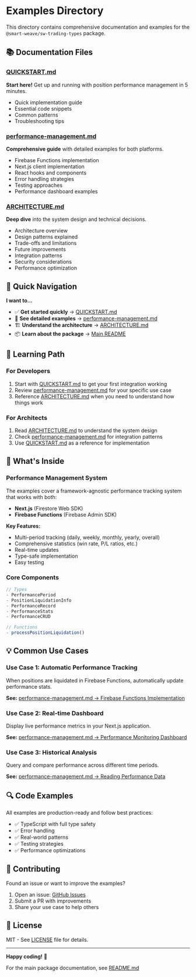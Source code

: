 # Examples Directory

This directory contains comprehensive documentation and examples for the `@smart-weave/sw-trading-types` package.

## 📚 Documentation Files

### [QUICKSTART.md](./QUICKSTART.md)
**Start here!** Get up and running with position performance management in 5 minutes.
- Quick implementation guide
- Essential code snippets
- Common patterns
- Troubleshooting tips

### [performance-management.md](./performance-management.md)
**Comprehensive guide** with detailed examples for both platforms.
- Firebase Functions implementation
- Next.js client implementation
- React hooks and components
- Error handling strategies
- Testing approaches
- Performance dashboard examples

### [ARCHITECTURE.md](./ARCHITECTURE.md)
**Deep dive** into the system design and technical decisions.
- Architecture overview
- Design patterns explained
- Trade-offs and limitations
- Future improvements
- Integration patterns
- Security considerations
- Performance optimization

## 🚀 Quick Navigation

**I want to...**

- ✅ **Get started quickly** → [QUICKSTART.md](./QUICKSTART.md)
- 🔧 **See detailed examples** → [performance-management.md](./performance-management.md)
- 🏗️ **Understand the architecture** → [ARCHITECTURE.md](./ARCHITECTURE.md)
- 📦 **Learn about the package** → [Main README](../README.md)

## 📖 Learning Path

### For Developers
1. Start with [QUICKSTART.md](./QUICKSTART.md) to get your first integration working
2. Review [performance-management.md](./performance-management.md) for your specific use case
3. Reference [ARCHITECTURE.md](./ARCHITECTURE.md) when you need to understand how things work

### For Architects
1. Read [ARCHITECTURE.md](./ARCHITECTURE.md) to understand the system design
2. Check [performance-management.md](./performance-management.md) for integration patterns
3. Use [QUICKSTART.md](./QUICKSTART.md) as a reference for implementation

## 🎯 What's Inside

### Performance Management System

The examples cover a framework-agnostic performance tracking system that works with both:
- **Next.js** (Firestore Web SDK)
- **Firebase Functions** (Firebase Admin SDK)

**Key Features:**
- Multi-period tracking (daily, weekly, monthly, yearly, overall)
- Comprehensive statistics (win rate, P/L ratios, etc.)
- Real-time updates
- Type-safe implementation
- Easy testing

### Core Components

```typescript
// Types
- PerformancePeriod
- PositionLiquidationInfo
- PerformanceRecord
- PerformanceStats
- PerformanceCRUD

// Functions
- processPositionLiquidation()
```

## 💡 Common Use Cases

### Use Case 1: Automatic Performance Tracking
When positions are liquidated in Firebase Functions, automatically update performance stats.

**See:** [performance-management.md → Firebase Functions Implementation](./performance-management.md#firebase-functions-implementation)

### Use Case 2: Real-time Dashboard
Display live performance metrics in your Next.js application.

**See:** [performance-management.md → Performance Monitoring Dashboard](./performance-management.md#performance-monitoring-dashboard)

### Use Case 3: Historical Analysis
Query and compare performance across different time periods.

**See:** [performance-management.md → Reading Performance Data](./performance-management.md#reading-performance-data)

## 🔍 Code Examples

All examples are production-ready and follow best practices:

- ✅ TypeScript with full type safety
- ✅ Error handling
- ✅ Real-world patterns
- ✅ Testing strategies
- ✅ Performance optimizations

## 🤝 Contributing

Found an issue or want to improve the examples?

1. Open an issue: [GitHub Issues](https://github.com/smart-weave/sw-trading-types/issues)
2. Submit a PR with improvements
3. Share your use case to help others

## 📄 License

MIT - See [LICENSE](../LICENSE) file for details.

---

**Happy coding!** 🚀

For the main package documentation, see [README.md](../README.md)
